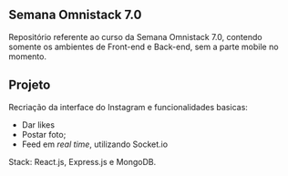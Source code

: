 ## Semana Omnistack 7.0

Repositório referente ao curso da Semana Omnistack 7.0, contendo somente os ambientes de Front-end e Back-end, sem a parte mobile no momento.

## Projeto

Recriação da interface do Instagram e funcionalidades basicas:

- Dar likes
- Postar foto;
- Feed em *real time*, utilizando Socket.io

Stack: React.js, Express.js e MongoDB.